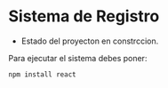 <h1>Sistema de Registro</h1>

- Estado del proyecton en constrccion.

Para ejecutar el sistema debes poner:

```npm install react```
